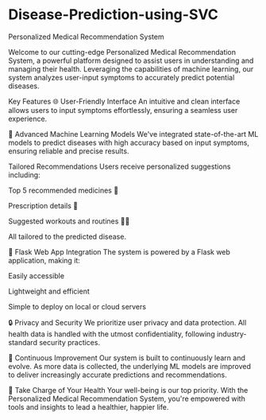 # Disease-Prediction-using-SVC
Personalized Medical Recommendation System

Welcome to our cutting-edge Personalized Medical Recommendation System, a powerful platform designed to assist users in understanding and managing their health. Leveraging the capabilities of machine learning, our system analyzes user-input symptoms to accurately predict potential diseases.

Key Features
🌐 User-Friendly Interface
An intuitive and clean interface allows users to input symptoms effortlessly, ensuring a seamless user experience.

🤖 Advanced Machine Learning Models
We've integrated state-of-the-art ML models to predict diseases with high accuracy based on input symptoms, ensuring reliable and precise results.

Tailored Recommendations
Users receive personalized suggestions including:

Top 5 recommended medicines 💊

Prescription details 📝

Suggested workouts and routines 🏃‍♂️

All tailored to the predicted disease.

🔗 Flask Web App Integration
The system is powered by a Flask web application, making it:

Easily accessible

Lightweight and efficient

Simple to deploy on local or cloud servers

🔒 Privacy and Security
We prioritize user privacy and data protection. All health data is handled with the utmost confidentiality, following industry-standard security practices.

🔄 Continuous Improvement
Our system is built to continuously learn and evolve. As more data is collected, the underlying ML models are improved to deliver increasingly accurate predictions and recommendations.

📌 Take Charge of Your Health
Your well-being is our top priority. With the Personalized Medical Recommendation System, you're empowered with tools and insights to lead a healthier, happier life.
